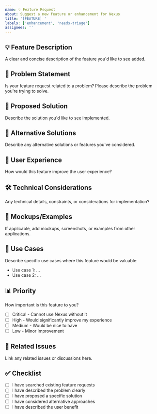 ```yaml
---
name: 💡 Feature Request
about: Suggest a new feature or enhancement for Nexus
title: '[FEATURE] '
labels: ['enhancement', 'needs-triage']
assignees: ''
---
```


## 💡 Feature Description
A clear and concise description of the feature you'd like to see added.

## 🎯 Problem Statement
Is your feature request related to a problem? Please describe the problem you're trying to solve.

## 🚀 Proposed Solution
Describe the solution you'd like to see implemented.

## 🔄 Alternative Solutions
Describe any alternative solutions or features you've considered.

## 🎨 User Experience
How would this feature improve the user experience?

## 🛠️ Technical Considerations
Any technical details, constraints, or considerations for implementation?

## 📸 Mockups/Examples
If applicable, add mockups, screenshots, or examples from other applications.

## 🎯 Use Cases
Describe specific use cases where this feature would be valuable:
- Use case 1: ...
- Use case 2: ...

## 📊 Priority
How important is this feature to you?
- [ ] Critical - Cannot use Nexus without it
- [ ] High - Would significantly improve my experience
- [ ] Medium - Would be nice to have
- [ ] Low - Minor improvement

## 🔗 Related Issues
Link any related issues or discussions here.

## ✅ Checklist
- [ ] I have searched existing feature requests
- [ ] I have described the problem clearly
- [ ] I have proposed a specific solution
- [ ] I have considered alternative approaches
- [ ] I have described the user benefit